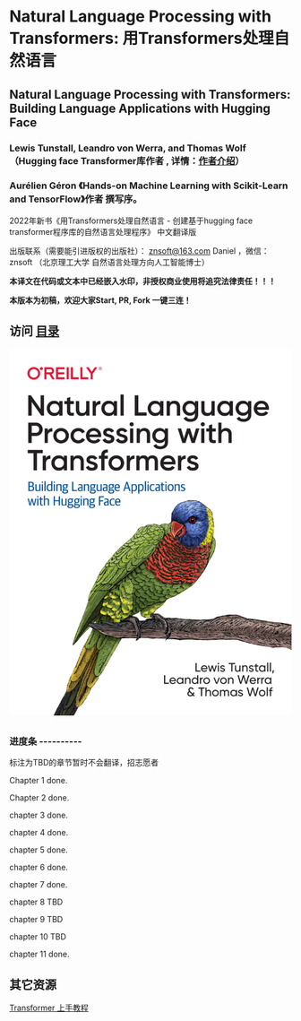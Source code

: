 # Natural Language Processing with Transformers: 用Transformers处理自然语言

## Natural Language Processing with Transformers: Building Language Applications with Hugging Face 

### Lewis Tunstall, Leandro von Werra, and Thomas Wolf  （Hugging face Transformer库作者 , 详情：[作者介绍](authors.md)）
### Aurélien Géron 《Hands-on Machine Learning with Scikit-Learn and TensorFlow》作者 撰写序。


2022年新书《用Transformers处理自然语言 - 创建基于hugging face transformer程序库的自然语言处理程序》 中文翻译版


出版联系（需要能引进版权的出版社）： znsoft@163.com   Daniel ，微信： znsoft （北京理工大学 自然语言处理方向人工智能博士）

**本译文在代码或文本中已经嵌入水印，非授权商业使用将追究法律责任！！！**

**本版本为初稿，欢迎大家Start, PR, Fork 一键三连！**


## 访问 [目录](toc.md)

![image-20220214225553100](images/README/image-20220214225553100.png)


## 

### 进度条 ----------

标注为TBD的章节暂时不会翻译，招志愿者

Chapter 1 done.

Chapter 2 done.

chapter 3 done.

chapter 4 done.

chapter 5 done.

chapter 6 done.

chapter 7 done.

chapter 8 TBD

chapter 9 TBD

chapter 10 TBD

chapter 11 done.

## 其它资源 
[Transformer 上手教程](https://datawhalechina.github.io/learn-nlp-with-transformers/#/)
